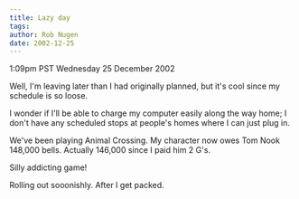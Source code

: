 ```yaml
---
title: Lazy day
tags: 
author: Rob Nugen
date: 2002-12-25
---
```


<p class=date>1:09pm PST Wednesday 25 December 2002</p>

<p>Well, I'm leaving later than I had originally planned, but it's
cool since my schedule is so loose.</p>

<p>I wonder if I'll be able to charge my computer easily along the way
home; I don't have any scheduled stops at people's homes where I can
just plug in.</p>

<p>We've been playing Animal Crossing.  My character now owes Tom Nook
148,000 bells.  Actually 146,000 since I paid him 2 G's.</p>

<p>Silly addicting game!</p>

<p>Rolling out sooonishly.  After I get packed.</p>
